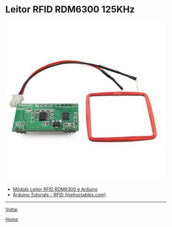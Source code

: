 # Leitor RFID RDM6300 125KHz

![](./img/rdm6300_1.jpg)

* [Módulo Leitor RFID RDM6300 e Arduino](https://www.arduinoecia.com.br/leitor-rfid-rdm6300-125khz-arduino/)
* [Arduino Tutorials – RFID (instructables.com)](https://www.instructables.com/id/Arduino-Tutorials-RFID/)

---
[Voltar](./../index.md)

[Home](https://lpae.github.io/)